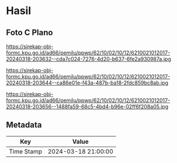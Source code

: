 # Hasil

## Foto C Plano

https://sirekap-obj-formc.kpu.go.id/ad66/pemilu/ppwp/62/10/02/10/12/6210021012017-20240318-203632--cda7c024-7276-4d20-b637-6fe2a930987a.jpg

https://sirekap-obj-formc.kpu.go.id/ad66/pemilu/ppwp/62/10/02/10/12/6210021012017-20240318-203644--ca86e01e-f43a-487b-ba18-2fdc859bc8ab.jpg

https://sirekap-obj-formc.kpu.go.id/ad66/pemilu/ppwp/62/10/02/10/12/6210021012017-20240318-203656--1488fa59-68c5-4bd4-b96e-02ff6f208a05.jpg


## Metadata

| Key        | Value               |
| ---------- | ------------------- |
| Time Stamp | 2024-03-18 21:00:00 |



